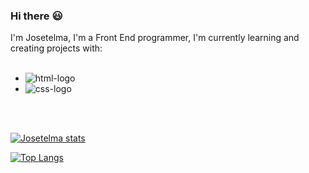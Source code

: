 ### Hi there :smiley:

I'm Josetelma, I'm a Front End programmer, I'm currently learning and creating projects with:
<br>
<br>
- <img src="https://img.shields.io/badge/HTML5-E34F26?style=for-the-badge&logo=html5&logoColor=white" alt="html-logo" />
- <img src="https://img.shields.io/badge/CSS3-1572B6?style=for-the-badge&logo=css3&logoColor=white" alt="css-logo" />
<br>
<br>

<p>
<a href="https://www.linkedin.com/in/josetelma-aparecida-de-jesus-a9729728b/
<img align="left" alt="linkedin" width="22px" src="https://w7.pngwing.com/pngs/754/190/png-transparent-linkedin-computer-icons-organization-social-media-linkedin-logo-blue-text-resume-thumbnail.png>"
</a>
</p>

[![Josetelma stats](https://github-readme-stats.vercel.app/api?username=josetelma)](https://github.com/anuraghazra/github-readme-stats)

[![Top Langs](https://github-readme-stats.vercel.app/api/top-langs/?username=josetelma)](https://github.com/anuraghazra/github-readme-stats)
  

